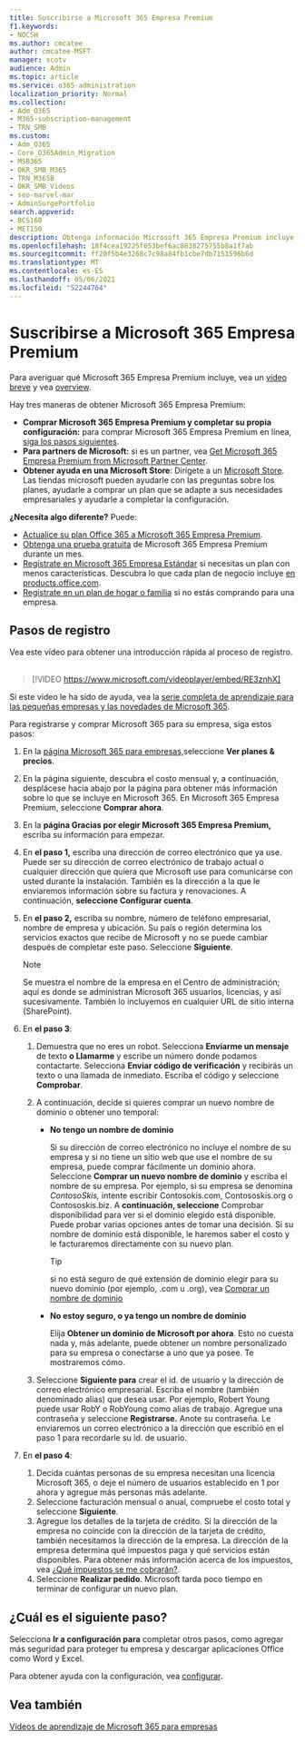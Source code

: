 ```yaml
---
title: Suscribirse a Microsoft 365 Empresa Premium
f1.keywords:
- NOCSH
ms.author: cmcatee
author: cmcatee-MSFT
manager: scotv
audience: Admin
ms.topic: article
ms.service: o365-administration
localization_priority: Normal
ms.collection:
- Adm_O365
- M365-subscription-management
- TRN_SMB
ms.custom:
- Adm_O365
- Core_O365Admin_Migration
- MSB365
- OKR_SMB_M365
- TRN_M365B
- OKR_SMB_Videos
- seo-marvel-mar
- AdminSurgePortfolio
search.appverid:
- BCS160
- MET150
description: Obtenga información Microsoft 365 Empresa Premium incluye y obtenga instrucciones paso a paso para registrarse en Microsoft 365 Empresa Premium.
ms.openlocfilehash: 18f4cea19225f053bef6ac8838275755b8a1f7ab
ms.sourcegitcommit: ff20f5b4e3268c7c98a84fb1cbe7db7151596b6d
ms.translationtype: MT
ms.contentlocale: es-ES
ms.lasthandoff: 05/06/2021
ms.locfileid: "52244764"
---
```

# <a name="sign-up-for-microsoft-365-business-premium"></a>Suscribirse a Microsoft 365 Empresa Premium

Para averiguar qué Microsoft 365 Empresa Premium incluye, vea un [vídeo breve](../business-video/what-is-microsoft-365.md) y vea [overview](microsoft-365-business-overview.md).

Hay tres maneras de obtener Microsoft 365 Empresa Premium:
- **Comprar Microsoft 365 Empresa Premium y completar su propia configuración:** para comprar Microsoft 365 Empresa Premium en línea, [siga los pasos siguientes](#sign-up-steps).
- **Para partners de Microsoft:** si es un partner, vea [Get Microsoft 365 Empresa Premium from Microsoft Partner Center](get-microsoft-365-business.md).
- **Obtener ayuda en una Microsoft Store**: Dirígete a un [Microsoft Store](https://go.microsoft.com/fwlink/?linkid=2109652). Las tiendas microsoft pueden ayudarle con las preguntas sobre los planes, ayudarle a comprar un plan que se adapte a sus necesidades empresariales y ayudarle a completar la configuración.

**¿Necesita algo diferente?** Puede:
- [Actualice su plan Office 365 a Microsoft 365 Empresa Premium](migrate-to-microsoft-365-business.md).
- [Obtenga una prueba gratuita](https://go.microsoft.com/fwlink/p/?linkid=2102309) de Microsoft 365 Empresa Premium durante un mes.
- [Regístrate en Microsoft 365 Empresa Estándar](https://go.microsoft.com/fwlink/p/?LinkID=510935) si necesitas un plan con menos características. Descubra lo que cada plan de negocio incluye [en products.office.com](https://go.microsoft.com/fwlink/?linkid=2109397).
- [Regístrate en un plan de hogar o familia](https://go.microsoft.com/fwlink/?linkid=2109398) si no estás comprando para una empresa. 

## <a name="sign-up-steps"></a>Pasos de registro

Vea este vídeo para obtener una introducción rápida al proceso de registro.<br><br>

> [!VIDEO https://www.microsoft.com/videoplayer/embed/RE3znhX] 

Si este vídeo le ha sido de ayuda, vea la [serie completa de aprendizaje para las pequeñas empresas y las novedades de Microsoft 365](https://support.microsoft.com/office/6ab4bbcd-79cf-4000-a0bd-d42ce4d12816).

Para registrarse y comprar Microsoft 365 para su empresa, siga estos pasos:

1. En la [página Microsoft 365 para empresas,](https://go.microsoft.com/fwlink/?linkid=2109654)seleccione **Ver planes & precios**. 
2. En la página siguiente, descubra el costo mensual y, a continuación, desplácese hacia abajo por la página para obtener más información sobre lo que se incluye en Microsoft 365. En Microsoft 365 Empresa Premium, seleccione **Comprar ahora**.
3. En la **página Gracias por elegir Microsoft 365 Empresa Premium,** escriba su información para empezar.
4. En **el paso 1,** escriba una dirección de correo electrónico que ya use. Puede ser su dirección de correo electrónico de trabajo actual o cualquier dirección que quiera que Microsoft use para comunicarse con usted durante la instalación. También es la dirección a la que le enviaremos información sobre su factura y renovaciones. A continuación, **seleccione Configurar cuenta**.
5. En **el paso 2,** escriba su nombre, número de teléfono empresarial, nombre de empresa y ubicación. Su país o región determina los servicios exactos que recibe de Microsoft y no se puede cambiar después de completar este paso. Seleccione **Siguiente**.
    > [!NOTE]
    > Se muestra el nombre de la empresa en el Centro de administración; aquí es donde se administran Microsoft 365 usuarios, licencias, y así sucesivamente. También lo incluyemos en cualquier URL de sitio interna (SharePoint).
6. En **el paso 3**:

    1. Demuestra que no eres un robot. Selecciona **Enviarme un mensaje** de texto **o Llamarme** y escribe un número donde podamos contactarte. Selecciona **Enviar código de verificación** y recibirás un texto o una llamada de inmediato. Escriba el código y seleccione **Comprobar**.
    2. A continuación, decide si quieres comprar un nuevo nombre de dominio o obtener uno temporal:

        - **No tengo un nombre de dominio** 
        
            Si su dirección de correo electrónico no incluye el nombre de su empresa y si no tiene un sitio web que use el nombre de su empresa, puede comprar fácilmente un dominio ahora. Seleccione **Comprar un nuevo nombre de dominio** y escriba el nombre de su empresa. Por ejemplo, si su empresa se denomina *ContosoSkis,* intente escribir Contosokis.com, Contososkis.org o Contososkis.biz. A **continuación, seleccione** Comprobar disponibilidad para ver si el dominio elegido está disponible. Puede probar varias opciones antes de tomar una decisión. Si su nombre de dominio está disponible, le haremos saber el costo y le facturaremos directamente con su nuevo plan. 
       
            > [!TIP]
            > si no está seguro de qué extensión de dominio elegir para su nuevo dominio (por ejemplo, .com u .org), vea [Comprar un nombre de dominio](../admin/get-help-with-domains/buy-a-domain-name.md)
        
        - **No estoy seguro, o ya tengo un nombre de dominio** 
        
             Elija **Obtener un dominio de Microsoft por ahora**. Esto no cuesta nada y, más adelante, puede obtener un nombre personalizado para su empresa o conectarse a uno que ya posee. Te mostraremos cómo.

    3. Seleccione **Siguiente para** crear el id. de usuario y la dirección de correo electrónico empresarial. Escriba el nombre (también denominado alias) que desea usar. Por ejemplo, Robert Young puede usar RobY o RobYoung como alias de trabajo. Agregue una contraseña y seleccione **Registrarse.** Anote su contraseña. Le enviaremos un correo electrónico a la dirección que escribió en el paso 1 para recordarle su id. de usuario.
7. En **el paso 4**: 

    1. Decida cuántas personas de su empresa necesitan una licencia  Microsoft 365, o deje el número de usuarios establecido en 1 por ahora y agregue más personas más adelante. 
    2. Seleccione facturación mensual o anual, compruebe el costo total y seleccione **Siguiente**. 
    3. Agregue los detalles de la tarjeta de crédito. Si la dirección de la empresa no coincide con la dirección de la tarjeta de crédito, también necesitamos la dirección de la empresa. La dirección de la empresa determina qué impuestos paga y qué servicios están disponibles. Para obtener más información acerca de los impuestos, vea [¿Qué impuestos se me cobrarán?](../commerce/billing-and-payments/tax-information.md).
    4. Seleccione **Realizar pedido**. Microsoft tarda poco tiempo en terminar de configurar un nuevo plan.

## <a name="whats-next"></a>¿Cuál es el siguiente paso?

Selecciona **Ir a configuración para** completar otros pasos, como agregar más seguridad para proteger tu empresa y descargar aplicaciones Office como Word y Excel.

Para obtener ayuda con la configuración, vea [configurar](set-up.md).

## <a name="see-also"></a>Vea también

[Vídeos de aprendizaje de Microsoft 365 para empresas](../business-video/index.yml)